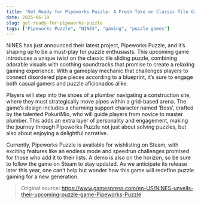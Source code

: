 ```yaml
---
title: "Get Ready for Pipeworks Puzzle: A Fresh Take on Classic Tile Games"
date: 2025-06-19
slug: get-ready-for-pipeworks-puzzle
tags: ["Pipeworks Puzzle", "NINES", "gaming", "puzzle games"]
---
```


NINES has just announced their latest project, Pipeworks Puzzle, and it’s shaping up to be a must-play for puzzle enthusiasts. This upcoming game introduces a unique twist on the classic tile sliding puzzle, combining adorable visuals with soothing soundtracks that promise to create a relaxing gaming experience. With a gameplay mechanic that challenges players to connect disordered pipe pieces according to a blueprint, it’s sure to engage both casual gamers and puzzle aficionados alike.

Players will step into the shoes of a plumber navigating a construction site, where they must strategically move pipes within a grid-based arena. The game’s design includes a charming support character named ‘Boss’, crafted by the talented PokuriMio, who will guide players from novice to master plumber. This adds an extra layer of personality and engagement, making the journey through Pipeworks Puzzle not just about solving puzzles, but also about enjoying a delightful narrative.

Currently, Pipeworks Puzzle is available for wishlisting on Steam, with exciting features like an endless mode and speedrun challenges promised for those who add it to their lists. A demo is also on the horizon, so be sure to follow the game on Steam to stay updated. As we anticipate its release later this year, one can’t help but wonder how this game will redefine puzzle gaming for a new generation.

> Original source: https://www.gamespress.com/en-US/NINES-unveils-their-upcoming-puzzle-game-Pipeworks-Puzzle